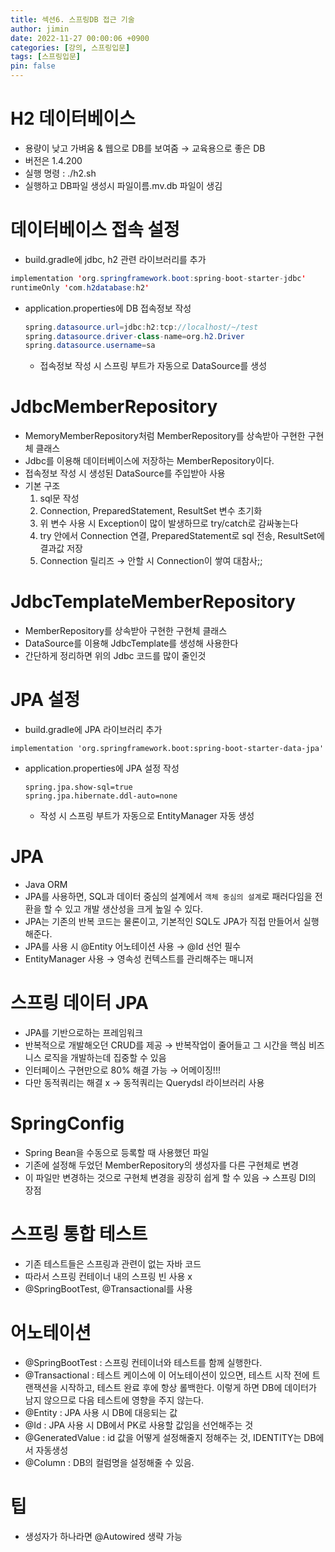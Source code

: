 ```yaml
---
title: 섹션6. 스프링DB 접근 기술
author: jimin
date: 2022-11-27 00:00:06 +0900
categories: [강의, 스프링입문]
tags: [스프링입문]
pin: false 
---
```


# H2 데이터베이스

- 용량이 낮고 가벼움 & 웹으로 DB를 보여줌 → 교육용으로 좋은 DB
- 버전은 1.4.200
- 실행 명령 : ./h2.sh
- 실행하고 DB파일 생성시 파일이름.mv.db 파일이 생김

# 데이터베이스 접속 설정

- build.gradle에 jdbc, h2 관련 라이브러리를 추가

```java
implementation 'org.springframework.boot:spring-boot-starter-jdbc'
runtimeOnly 'com.h2database:h2'
```

- application.properties에 DB 접속정보 작성
    
    ```java
    spring.datasource.url=jdbc:h2:tcp://localhost/~/test
    spring.datasource.driver-class-name=org.h2.Driver
    spring.datasource.username=sa
    ```
    
    - 접속정보 작성 시 스프링 부트가 자동으로 DataSource를 생성

# JdbcMemberRepository

- MemoryMemberRepository처럼 MemberRepository를 상속받아 구현한 구현체 클래스
- Jdbc를 이용해 데이터베이스에 저장하는 MemberRepository이다.
- 접속정보 작성 시 생성된 DataSource를 주입받아 사용
- 기본 구조
    1. sql문 작성
    2. Connection, PreparedStatement, ResultSet 변수 초기화
    3. 위 변수 사용 시 Exception이 많이 발생하므로 try/catch로 감싸놓는다
    4. try 안에서 Connection 연결, PreparedStatement로 sql 전송, ResultSet에 결과값 저장
    5. Connection 릴리즈 → 안할 시 Connection이 쌓여 대참사;;

# JdbcTemplateMemberRepository

- MemberRepository를 상속받아 구현한 구현체 클래스
- DataSource를 이용해 JdbcTemplate를 생성해 사용한다
- 간단하게 정리하면 위의 Jdbc 코드를 많이 줄인것

# JPA 설정

- build.gradle에 JPA 라이브러리 추가

```
implementation 'org.springframework.boot:spring-boot-starter-data-jpa'
```

- application.properties에 JPA 설정 작성
    
    ```
    spring.jpa.show-sql=true
    spring.jpa.hibernate.ddl-auto=none
    ```
    
    - 작성 시 스프링 부트가 자동으로 EntityManager 자동 생성

# JPA

- Java ORM
- JPA를 사용하면, SQL과 데이터 중심의 설계에서 `객체 중심의 설계`로 패러다임을 전환을 할 수 있고 개발 생산성을 크게 높일 수 있다.
- JPA는 기존의 반복 코드는 물론이고, 기본적인 SQL도 JPA가 직접 만들어서 실행해준다.
- JPA를 사용 시 @Entity 어노테이션 사용 → @Id 선언 필수
- EntityManager 사용 → 영속성 컨텍스트를 관리해주는 매니저

# 스프링 데이터 JPA

- JPA를 기반으로하는 프레임워크
- 반복적으로 개발해오던 CRUD를 제공 → 반복작업이 줄어들고 그 시간을 핵심 비즈니스 로직을 개발하는데 집중할 수 있음
- 인터페이스 구현만으로 80% 해결 가능 → 어메이징!!!
- 다만 동적쿼리는 해결 x → 동적쿼리는 Querydsl 라이브러리 사용

# SpringConfig

- Spring Bean을 수동으로 등록할 때 사용했던 파일
- 기존에 설정해 두었던 MemberRepository의 생성자를 다른 구현체로 변경
- 이 파일만 변경하는 것으로 구현체 변경을 굉장히 쉽게 할 수 있음 → 스프링 DI의 장점

# 스프링 통합 테스트

- 기존 테스트들은 스프링과 관련이 없는 자바 코드
- 따라서 스프링 컨테이너 내의 스프링 빈 사용 x
- @SpringBootTest, @Transactional를 사용

# 어노테이션

- @SpringBootTest : 스프링 컨테이너와 테스트를 함께 실행한다.
- @Transactional : 테스트 케이스에 이 어노테이션이 있으면, 테스트 시작 전에 트랜잭션을 시작하고, 테스트 완료 후에 항상 롤백한다. 이렇게 하면 DB에 데이터가 남지 않으므로 다음 테스트에 영향을 주지 않는다.
- @Entity : JPA 사용 시 DB에 대응되는 값
- @Id : JPA 사용 시 DB에서 PK로 사용할 값임을 선언해주는 것
- @GeneratedValue : id 값을 어떻게 설정해줄지 정해주는 것, IDENTITY는 DB에서 자동생성
- @Column : DB의 컬럼명을 설정해줄 수 있음.

# 팁

- 생성자가 하나라면 @Autowired 생략 가능